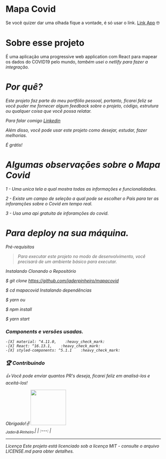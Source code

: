 # Mapa Covid

Se você quizer dar uma olhada  fique a vontade, é só usar o link. <a href="https://mapa-covid-2.netlify.app/" target="_blanck" title="Mapa Covid" target="_blank">Link App</a> :nerd_face:


# Sobre esse projeto
<p>É uma aplicação uma progressive web application com React para mapear os dados do COVID19 pelo mundo, <i>também usei o netlify para fazer a integração.<i></p>

# Por quê?
<p>Este projeto faz parte do meu portfólio pessoal, portanto, ficarei feliz se você puder me fornecer algum feedback sobre o projeto, código, estrutura ou qualquer coisa que você possa relatar.</p>

Para falar comigo <a href="https://br.linkedin.com/in/jader-borges-pinheiro-a0b68920" title="Jader Borges Pinheiro">Linkedin</a>

<p>Além disso, você pode usar este projeto como desejar, estudar, fazer melhorias.</p>

É grátis!

# Algumas observações sobre o Mapa Covid

1 - Uma unica tela a qual mostra todas as informações e funcionalidades.

2 - Existe um campo de seleção a qual pode se escolher o País para ter as inforamções sobre o Covid em tempo real.

3 - Usa uma api gratuita de inforamções do covid.

# Para deploy na sua máquina.

Pré-requisitos
>Para executar este projeto no modo de desenvolvimento, você precisará de um ambiente básico para executar.


Instalando
Clonando o Repositório

$ git clone https://github.com/jaderpinheiro/mapacovid

$ cd mapacovid
Instalando dependências

$ yarn
ou

$ npm install

$ yarn start

### Components e versões usadas.

    -[X] material: ^4.11.0,    :heavy_check_mark:
    -[X] React: ^16.13.1,    :heavy_check_mark:
    -[X] styled-components: ^5.1.1    :heavy_check_mark:




### :trophy: Contribuindo
:thumbsup: Você pode enviar quantos PR's deseja, ficarei feliz em analisá-los e aceitá-los! 

Obrigado!:v:
[<img src="https://avatars3.githubusercontent.com/u/11282655?s=460&u=396f24d331dc76482f9ce2aedbaba2c93ccdf23b&v=4" width=115 > <br> <sub> Jader B Pinheiro </sub>](https://github.com/jaderpinheiro) |
| :---: |  

---
<p>Licença
Este projeto está licenciado sob a licença MIT - consulte o arquivo LICENSE.md para obter detalhes.</p>
